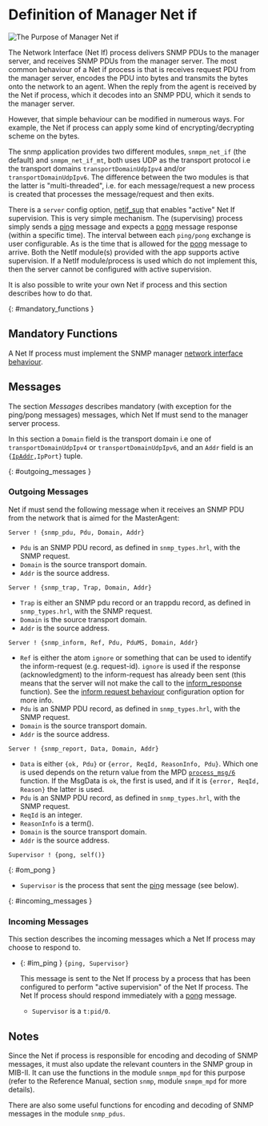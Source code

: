 <!--
%CopyrightBegin%

SPDX-License-Identifier: Apache-2.0

Copyright Ericsson AB 2023-2025. All Rights Reserved.

Licensed under the Apache License, Version 2.0 (the "License");
you may not use this file except in compliance with the License.
You may obtain a copy of the License at

    http://www.apache.org/licenses/LICENSE-2.0

Unless required by applicable law or agreed to in writing, software
distributed under the License is distributed on an "AS IS" BASIS,
WITHOUT WARRANTIES OR CONDITIONS OF ANY KIND, either express or implied.
See the License for the specific language governing permissions and
limitations under the License.

%CopyrightEnd%
-->
# Definition of Manager Net if

![The Purpose of Manager Net if](assets/snmp_manager_netif_1.gif "The Purpose of Manager Net if")

The Network Interface (Net If) process delivers SNMP PDUs to the manager server,
and receives SNMP PDUs from the manager server. The most common behaviour of a
Net if process is that is receives request PDU from the manager server, encodes
the PDU into bytes and transmits the bytes onto the network to an agent. When
the reply from the agent is received by the Net if process, which it decodes
into an SNMP PDU, which it sends to the manager server.

However, that simple behaviour can be modified in numerous ways. For example,
the Net if process can apply some kind of encrypting/decrypting scheme on the
bytes.

The snmp application provides two different modules, `snmpm_net_if` (the
default) and `snmpm_net_if_mt`, both uses UDP as the transport protocol i.e the
transport domains `transportDomainUdpIpv4` and/or `transportDomainUdpIpv6`. The
difference between the two modules is that the latter is "multi-threaded", i.e.
for each message/request a new process is created that processes the
message/request and then exits.

There is a `server` config option,
[netif_sup](snmp_config.md#manager_server_nis) that enables "active" Net If
supervision. This is very simple mechanism. The (supervising) process simply
sends a [ping](snmp_manager_netif.md#im_ping) message and expects a
[pong](snmp_manager_netif.md#om_pong) message response (within a specific time).
The interval between each `ping/pong` exchange is user configurable. As is the
time that is allowed for the [pong](snmp_manager_netif.md#om_pong) message to
arrive. Both the NetIf module(s) provided with the app supports active
supervision. If a NetIf module/process is used which do not implement this, then
the server cannot be configured with active supervision.

It is also possible to write your own Net if process and this section describes
how to do that.

[](){: #mandatory_functions }

## Mandatory Functions

A Net If process must implement the SNMP manager
[network interface behaviour](`m:snmpm_network_interface`).

## Messages

The section _Messages_ describes mandatory (with exception for the ping/pong
messages) messages, which Net If must send to the manager server process.

In this section a `Domain` field is the transport domain i.e one of
`transportDomainUdpIpv4` or `transportDomainUdpIpv6`, and an `Addr` field is an
`{`[`IpAddr`](`t:inet:ip_address/0`)`,IpPort}` tuple.

[](){: #outgoing_messages }

### Outgoing Messages

Net if must send the following message when it receives an SNMP PDU from the
network that is aimed for the MasterAgent:

```text
Server ! {snmp_pdu, Pdu, Domain, Addr}
```

- `Pdu` is an SNMP PDU record, as defined in `snmp_types.hrl`, with the SNMP
  request.
- `Domain` is the source transport domain.
- `Addr` is the source address.

```text
Server ! {snmp_trap, Trap, Domain, Addr}
```

- `Trap` is either an SNMP pdu record or an trappdu record, as defined in
  `snmp_types.hrl`, with the SNMP request.
- `Domain` is the source transport domain.
- `Addr` is the source address.

```text
Server ! {snmp_inform, Ref, Pdu, PduMS, Domain, Addr}
```

- `Ref` is either the atom `ignore` or something that can be used to identify
  the inform-request (e.g. request-id). `ignore` is used if the response
  (acknowledgment) to the inform-request has already been sent (this means that
  the server will not make the call to the
  [inform_response](`c:snmpm_network_interface:inform_response/4`) function). See
  the [inform request behaviour](snmp_config.md#manager_irb) configuration
  option for more info.
- `Pdu` is an SNMP PDU record, as defined in `snmp_types.hrl`, with the SNMP
  request.
- `Domain` is the source transport domain.
- `Addr` is the source address.

```text
Server ! {snmp_report, Data, Domain, Addr}
```

- `Data` is either `{ok, Pdu}` or `{error, ReqId, ReasonInfo, Pdu}`. Which one
  is used depends on the return value from the MPD
  [`process_msg/6`](`snmpm_mpd:process_msg/6`) function. If the MsgData is `ok`, the
  first is used, and if it is `{error, ReqId, Reason}` the latter is used.
- `Pdu` is an SNMP PDU record, as defined in `snmp_types.hrl`, with the SNMP
  request.
- `ReqId` is an integer.
- `ReasonInfo` is a term().
- `Domain` is the source transport domain.
- `Addr` is the source address.

```text
Supervisor ! {pong, self()}
```

{: #om_pong }

- `Supervisor` is the process that sent the
  [ping](snmp_manager_netif.md#im_ping) message (see below).

[](){: #incoming_messages }

### Incoming Messages

This section describes the incoming messages which a Net If process may choose
to respond to.

- [](){: #im_ping } `{ping, Supervisor}`

  This message is sent to the Net If process by a process that has been
  configured to perform "active supervision" of the Net If process. The Net If
  process should respond immediately with a
  [pong](snmp_manager_netif.md#om_pong) message.

  - `Supervisor` is a `t:pid/0`.

## Notes

Since the Net if process is responsible for encoding and decoding of SNMP
messages, it must also update the relevant counters in the SNMP group in MIB-II.
It can use the functions in the module `snmpm_mpd` for this purpose (refer to
the Reference Manual, section `snmp`, module `snmpm_mpd` for more details).

There are also some useful functions for encoding and decoding of SNMP messages
in the module `snmp_pdus`.
